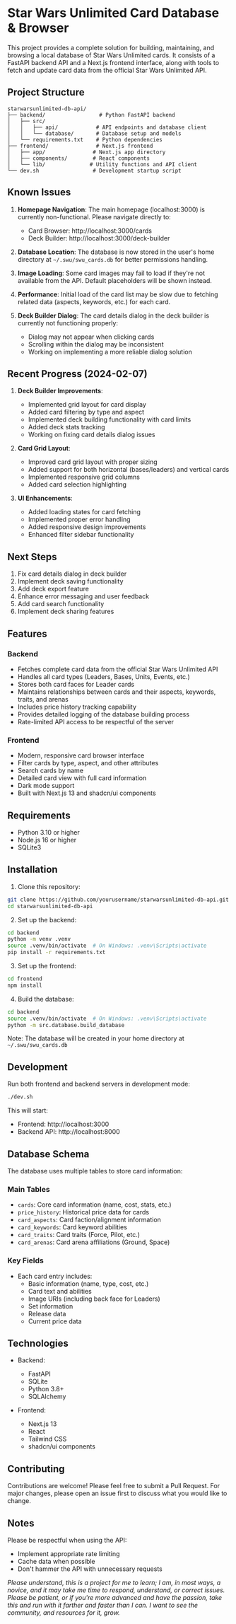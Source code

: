# Star Wars Unlimited Card Database & Browser

This project provides a complete solution for building, maintaining, and browsing a local database of Star Wars Unlimited cards. It consists of a FastAPI backend API and a Next.js frontend interface, along with tools to fetch and update card data from the official Star Wars Unlimited API.

## Project Structure

```
starwarsunlimited-db-api/
├── backend/                 # Python FastAPI backend
│   ├── src/
│   │   ├── api/            # API endpoints and database client
│   │   └── database/       # Database setup and models
│   └── requirements.txt    # Python dependencies
├── frontend/               # Next.js frontend
│   ├── app/               # Next.js app directory
│   ├── components/        # React components
│   └── lib/              # Utility functions and API client
└── dev.sh                 # Development startup script
```

## Known Issues

1. **Homepage Navigation**: The main homepage (localhost:3000) is currently non-functional. Please navigate directly to:
   - Card Browser: http://localhost:3000/cards
   - Deck Builder: http://localhost:3000/deck-builder

2. **Database Location**: The database is now stored in the user's home directory at `~/.swu/swu_cards.db` for better permissions handling.

3. **Image Loading**: Some card images may fail to load if they're not available from the API. Default placeholders will be shown instead.

4. **Performance**: Initial load of the card list may be slow due to fetching related data (aspects, keywords, etc.) for each card.

5. **Deck Builder Dialog**: The card details dialog in the deck builder is currently not functioning properly:
   - Dialog may not appear when clicking cards
   - Scrolling within the dialog may be inconsistent
   - Working on implementing a more reliable dialog solution

## Recent Progress (2024-02-07)

1. **Deck Builder Improvements**:
   - Implemented grid layout for card display
   - Added card filtering by type and aspect
   - Implemented deck building functionality with card limits
   - Added deck stats tracking
   - Working on fixing card details dialog issues

2. **Card Grid Layout**:
   - Improved card grid layout with proper sizing
   - Added support for both horizontal (bases/leaders) and vertical cards
   - Implemented responsive grid columns
   - Added card selection highlighting

3. **UI Enhancements**:
   - Added loading states for card fetching
   - Implemented proper error handling
   - Added responsive design improvements
   - Enhanced filter sidebar functionality

## Next Steps

1. Fix card details dialog in deck builder
2. Implement deck saving functionality
3. Add deck export feature
4. Enhance error messaging and user feedback
5. Add card search functionality
6. Implement deck sharing features

## Features

### Backend
- Fetches complete card data from the official Star Wars Unlimited API
- Handles all card types (Leaders, Bases, Units, Events, etc.)
- Stores both card faces for Leader cards
- Maintains relationships between cards and their aspects, keywords, traits, and arenas
- Includes price history tracking capability
- Provides detailed logging of the database building process
- Rate-limited API access to be respectful of the server

### Frontend
- Modern, responsive card browser interface
- Filter cards by type, aspect, and other attributes
- Search cards by name
- Detailed card view with full card information
- Dark mode support
- Built with Next.js 13 and shadcn/ui components

## Requirements

- Python 3.10 or higher
- Node.js 16 or higher
- SQLite3

## Installation

1. Clone this repository:
```bash
git clone https://github.com/yourusername/starwarsunlimited-db-api.git
cd starwarsunlimited-db-api
```

2. Set up the backend:
```bash
cd backend
python -m venv .venv
source .venv/bin/activate  # On Windows: .venv\Scripts\activate
pip install -r requirements.txt
```

3. Set up the frontend:
```bash
cd frontend
npm install
```

4. Build the database:
```bash
cd backend
source .venv/bin/activate  # On Windows: .venv\Scripts\activate
python -m src.database.build_database
```

Note: The database will be created in your home directory at `~/.swu/swu_cards.db`

## Development

Run both frontend and backend servers in development mode:
```bash
./dev.sh
```

This will start:
- Frontend: http://localhost:3000
- Backend API: http://localhost:8000

## Database Schema

The database uses multiple tables to store card information:

### Main Tables
- `cards`: Core card information (name, cost, stats, etc.)
- `price_history`: Historical price data for cards
- `card_aspects`: Card faction/alignment information
- `card_keywords`: Card keyword abilities
- `card_traits`: Card traits (Force, Pilot, etc.)
- `card_arenas`: Card arena affiliations (Ground, Space)

### Key Fields
- Each card entry includes:
  - Basic information (name, type, cost, etc.)
  - Card text and abilities
  - Image URIs (including back face for Leaders)
  - Set information
  - Release data
  - Current price data

## Technologies

- Backend:
  - FastAPI
  - SQLite
  - Python 3.8+
  - SQLAlchemy

- Frontend:
  - Next.js 13
  - React
  - Tailwind CSS
  - shadcn/ui components

## Contributing

Contributions are welcome! Please feel free to submit a Pull Request. For major changes, please open an issue first to discuss what you would like to change.

## Notes

Please be respectful when using the API:
- Implement appropriate rate limiting
- Cache data when possible
- Don't hammer the API with unnecessary requests

_Please understand, this is a project for me to learn; I am, in most ways, a novice, and it may take me time to respond, understand, or correct issues. Please be patient, or if you're more advanced and have the passion, take this and run with it farther and faster than I can. I want to see the community, and resources for it, grow._
